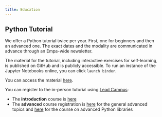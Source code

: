 ```yaml
---
title: Education
---
```


## Python Tutorial

We offer a Python tutorial twice per year.
First, one for beginners and then an advanced one.
The exact dates and the modality are communicated in advance through an Empa-wide newsletter.

The material for the tutorial, including interactive exercises for self-learning, is published on GitHub and is publicly accessible.
To run an instance of the Jupyter Notebooks online, you can click `launch binder`.

You can access the material [here](https://github.com/empa-scientific-it/python-tutorial).

You can register to the in-person tutorial using [Lead Campus](https://login.lead-campus.ch):

- The **introduction** course is [here](https://login.lead-campus.ch/edoniq/v4/user/seminar/seminar?aid=1728466685167,2147442553&sid=1728458082512,2147442765)
- The **advanced** course registration is [here](https://login.lead-campus.ch/edoniq/v4/user/seminar/seminar?aid=1736857460488,2147465511&sid=1736850762330,2147465706) for the general advanced topics and
  [here](https://login.lead-campus.ch/edoniq/v4/user/seminar/seminar?aid=1736864755502,2147460122&sid=1736862266126,2147460185) for the course on advanced Python libraries
